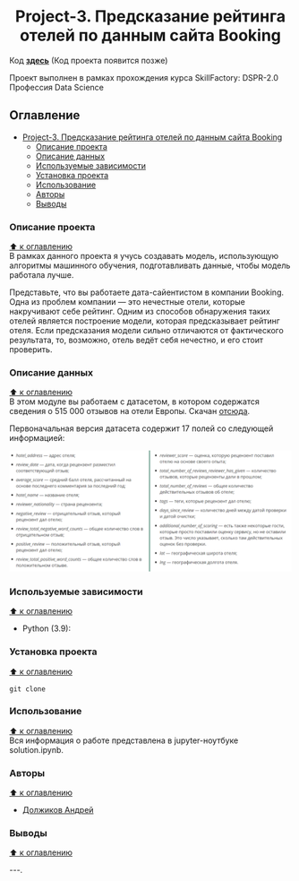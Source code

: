# <center> Project-3. Предсказание рейтинга отелей по данным сайта Booking  

Код **[здесь]()**
(Код проекта появится позже)

Проект выполнен в рамках прохождения курса SkillFactory: DSPR-2.0 Профессия Data Science

## Оглавление
- [ Project-3. Предсказание рейтинга отелей по данным сайта Booking]()
  - [Описание проекта](#описание-проекта)
  - [Описание данных](#описание-данных)
  - [Используемые зависимости](#используемые-зависимости)
  - [Установка проекта](#установка-проекта)
  - [Использование](#использование)
  - [Авторы](#авторы)
  - [Выводы](#выводы)


### Описание проекта
[⬆️ к оглавлению](#оглавление)  
В рамках данного проекта я учусь создавать модель, использующую алгоритмы машинного обучения, подготавливать данные, чтобы модель работала лучше.

Представьте, что вы работаете дата-сайентистом в компании Booking. Одна из проблем компании — это нечестные отели, которые накручивают себе рейтинг. Одним из способов обнаружения таких отелей является построение модели, которая предсказывает рейтинг отеля. Если предсказания модели сильно отличаются от фактического результата, то, возможно, отель ведёт себя нечестно, и его стоит проверить.
  

### Описание данных 
[⬆️ к оглавлению](#оглавление)  
В этом модуле вы работаем с датасетом, в котором содержатся сведения о 515 000 отзывов на отели Европы. Скачан [отсюда](https://drive.google.com/file/d/1Qj0iYEbD64eVAaaBylJeIi3qvMzxf2C_/view?usp=sharing).

Первоначальная версия датасета содержит 17 полей со следующей информацией:

<img src="/project_3_booking_ratings_predict/images/hotels.png" alt="data" width="800"/>


### Используемые зависимости
[⬆️ к оглавлению](#оглавление)  
* Python (3.9):
    <!-- * [numpy (1.20.3)](https://numpy.org)
    * [pandas (1.3.4)](https://pandas.pydata.org)
    * [matplotlib (3.4.3)](https://matplotlib.org)
    * [seaborn (0.11.2)](https://seaborn.pydata.org) -->


### Установка проекта
[⬆️ к оглавлению](#оглавление)  

```
git clone 
```


### Использование
[⬆️ к оглавлению](#оглавление)  
Вся информация о работе представлена в jupyter-ноутбуке solution.ipynb.


### Авторы
[⬆️ к оглавлению](#оглавление)  
* [Должиков Андрей](https://t.me/Dolzhikov_as)


### Выводы
[⬆️ к оглавлению](#оглавление)  

---.